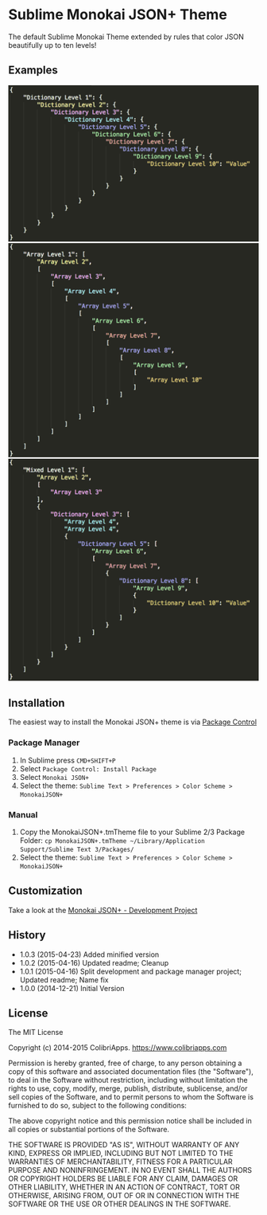 # Sublime Monokai JSON+ Theme
 
The default Sublime Monokai Theme extended by rules that color JSON beautifully up to ten levels!

## Examples
![alt text](img/dictionary.png "Dictionary")
![alt text](img/array.png "Array")
![alt text](img/mixed.png "Mixed")

## Installation

The easiest way to install the Monokai JSON+ theme is via [Package Control](https://packagecontrol.io/packages/Monokai%20JSON%2B)

### Package Manager
1. In Sublime press `CMD+SHIFT+P`
2. Select `Package Control: Install Package`
3. Select `Monokai JSON+`
4. Select the theme: `Sublime Text > Preferences > Color Scheme > MonokaiJSON+`


### Manual
1. Copy the MonokaiJSON+.tmTheme file to your Sublime 2/3 Package Folder:
	`cp MonokaiJSON+.tmTheme ~/Library/Application Support/Sublime Text 3/Packages/`
2. Select the theme: `Sublime Text > Preferences > Color Scheme > MonokaiJSON+`

## Customization

Take a look at the [Monokai JSON+ - Development Project](https://github.com/ColibriApps/MonokaiJsonPlus-Development)

## History

- 1.0.3 (2015-04-23) Added minified version
- 1.0.2 (2015-04-16) Updated readme; Cleanup
- 1.0.1 (2015-04-16) Split development and package manager project; Updated readme; Name fix
- 1.0.0 (2014-12-21) Initial Version

## License
 
The MIT License

Copyright (c) 2014-2015 ColibriApps. https://www.colibriapps.com

Permission is hereby granted, free of charge, to any person obtaining a copy
of this software and associated documentation files (the "Software"), to deal
in the Software without restriction, including without limitation the rights
to use, copy, modify, merge, publish, distribute, sublicense, and/or sell
copies of the Software, and to permit persons to whom the Software is
furnished to do so, subject to the following conditions:

The above copyright notice and this permission notice shall be included in
all copies or substantial portions of the Software.

THE SOFTWARE IS PROVIDED "AS IS", WITHOUT WARRANTY OF ANY KIND, EXPRESS OR
IMPLIED, INCLUDING BUT NOT LIMITED TO THE WARRANTIES OF MERCHANTABILITY,
FITNESS FOR A PARTICULAR PURPOSE AND NONINFRINGEMENT. IN NO EVENT SHALL THE
AUTHORS OR COPYRIGHT HOLDERS BE LIABLE FOR ANY CLAIM, DAMAGES OR OTHER
LIABILITY, WHETHER IN AN ACTION OF CONTRACT, TORT OR OTHERWISE, ARISING FROM,
OUT OF OR IN CONNECTION WITH THE SOFTWARE OR THE USE OR OTHER DEALINGS IN
THE SOFTWARE.
